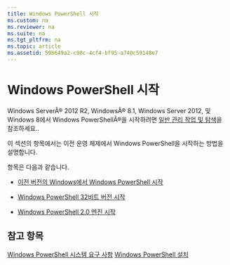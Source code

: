 ```yaml
---
title: Windows PowerShell 시작
ms.custom: na
ms.reviewer: na
ms.suite: na
ms.tgt_pltfrm: na
ms.topic: article
ms.assetid: 59b649a2-c90c-4cf4-bf95-a740c59148e7
---
```

# Windows PowerShell 시작
Windows ServerÂ® 2012 R2, WindowsÂ® 8.1, Windows Server 2012, 및 Windows 8에서 Windows PowerShellÂ®을 시작하려면 [일반 관리 작업 및 탐색](http://technet.microsoft.com/library/hh831491.aspx)을 참조하세요..

이 섹션의 항목에서는 이전 운영 체제에서 Windows PowerShell을 시작하는 방법을 설명합니다.

항목은 다음과 같습니다.

-   [이전 버전의 Windows에서 Windows PowerShell 시작](Starting-Windows-PowerShell-on-Earlier-Versions-of-Windows.md)

-   [Windows PowerShell 32비트 버전 시작](Starting-the-32-Bit-Version-of-Windows-PowerShell.md)

-   [Windows PowerShell 2.0 엔진 시작](Starting-the-Windows-PowerShell-2.0-Engine.md)

## 참고 항목
[Windows PowerShell 시스템 요구 사항](Windows-PowerShell-System-Requirements.md)
[Windows PowerShell 설치](Installing-Windows-PowerShell.md)



<!--HONumber=May16_HO2-->


